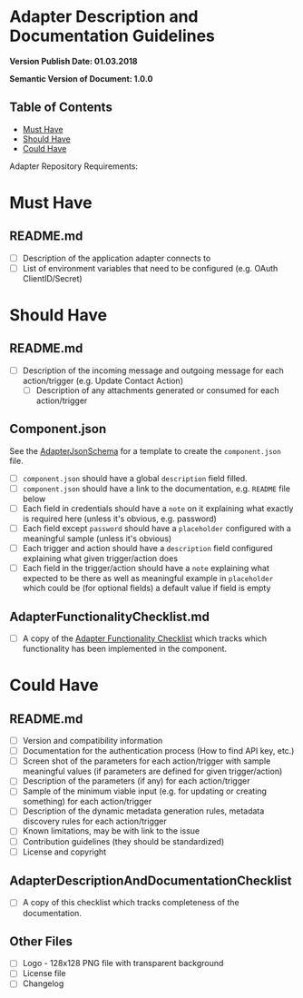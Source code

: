 # Adapter Description and Documentation Guidelines
**Version Publish Date: 01.03.2018**

**Semantic Version of Document: 1.0.0**

## Table of Contents

- [Must Have](#must-have)
- [Should Have](#should-have)
- [Could Have](#could-have)

Adapter Repository Requirements:

# Must Have
## README.md
- [ ] Description of the application adapter connects to
- [ ] List of environment variables that need to be configured (e.g. OAuth ClientID/Secret)

# Should Have
## README.md
- [ ] Description of the incoming message and outgoing message for each
action/trigger (e.g. Update Contact Action)
    - [ ] Description of any attachments generated or consumed for each action/trigger

## Component.json
See the
[AdapterJsonSchema](/Adapters/AdapterJsonSchema.json)
for a template to create the `component.json` file.

- [ ] `component.json` should have a global `description` field filled.
- [ ] `component.json` should have a link to the documentation, e.g. `README`
file below
- [ ] Each field in credentials should have a `note` on it explaining what
exactly is required here (unless it's obvious, e.g. password)
- [ ] Each field except `password` should have a `placeholder` configured with a
meaningful sample (unless it's obvious)
- [ ] Each trigger and action should have a `description` field configured
explaining what given trigger/action does
- [ ] Each field in the trigger/action should have a `note` explaining what
expected to be there as well as meaningful example
 in `placeholder` which could be (for optional fields) a default value if field is empty

## AdapterFunctionalityChecklist.md
- [ ] A copy of the [Adapter Functionality
Checklist](/Adapters/AdapterChecklists/AdapterFunctionalityChecklist.md)
which tracks which functionality has been implemented in the component.


# Could Have
## README.md
- [ ] Version and compatibility information
- [ ] Documentation for the authentication process (How to find API key, etc.)
- [ ] Screen shot of the parameters for each action/trigger with sample
meaningful values (if parameters are defined for given trigger/action)
- [ ] Description of the parameters (if any) for each action/trigger
- [ ] Sample of the minimum viable input (e.g. for updating or creating
something) for each action/trigger
- [ ] Description of the dynamic metadata generation rules, metadata discovery
rules for each action/trigger
- [ ] Known limitations, may be with link to the issue
- [ ] Contribution guidelines (they should be standardized)
- [ ] License and copyright

## AdapterDescriptionAndDocumentationChecklist
- [ ] A copy of this checklist which tracks completeness of the documentation.

## Other Files
- [ ] Logo - 128x128 PNG file with transparent background
- [ ] License file
- [ ] Changelog
